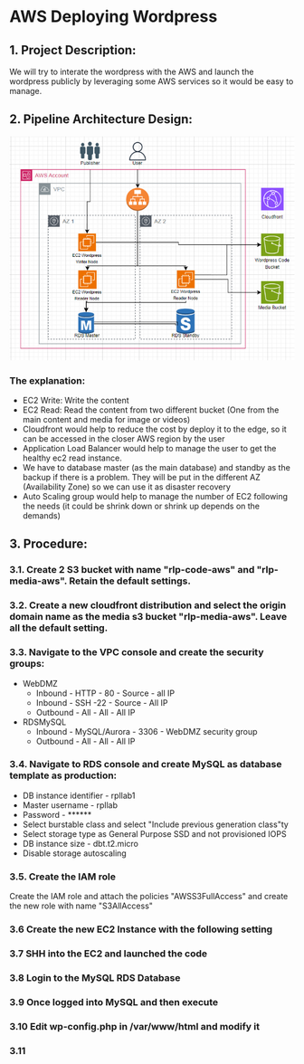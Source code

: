 # AWS Deploying Wordpress

## 1. Project Description:
We will try to interate the wordpress with the AWS and launch the wordpress publicly by leveraging some AWS services so it would be easy to manage.

## 2. Pipeline Architecture Design:
![Pipeline Architecture](image/aws-pipeline.png)

### The explanation:
   - EC2 Write: Write the content
   - EC2 Read: Read the content from two different bucket (One from the main content and media for image or videos)
   - Cloudfront would help to reduce the cost by deploy it to the edge, so it can be accessed in the closer AWS region by the user
   - Application Load Balancer would help to manage the user to get the healthy ec2 read instance.
   - We have to database master (as the main database) and standby as the backup if there is a problem. They will be put in the different AZ (Availability Zone) so we can use it as disaster recovery
   - Auto Scaling group would help to manage the number of EC2 following the needs (it could be shrink down or shrink up depends on the demands)

## 3. Procedure:
### 3.1. Create 2 S3 bucket with name "rlp-code-aws" and "rlp-media-aws". Retain the default settings.
### 3.2. Create a new cloudfront distribution and select the origin domain name as the media s3 bucket "rlp-media-aws". Leave all the default setting.
### 3.3. Navigate to the VPC console and create the security groups:
   - WebDMZ
     -  Inbound - HTTP - 80 - Source - all IP
     -  Inbound - SSH -22 - Source - All IP
     -  Outbound - All - All - All IP
   - RDSMySQL
     - Inbound - MySQL/Aurora - 3306 - WebDMZ security group
     - Outbound - All - All - All IP
### 3.4. Navigate to RDS console and create MySQL as database template as production:
   - DB instance identifier - rpllab1
   - Master username - rpllab
   - Password - ******
   - Select burstable class and select "Include previous generation class"ty
   - Select storage type as General Purpose SSD and not provisioned IOPS
   - DB instance size - dbt.t2.micro
   - Disable storage autoscaling
### 3.5. Create the IAM role
   Create the IAM role and attach the policies "AWSS3FullAccess" and create the new role with name "S3AllAccess"
### 3.6 Create the new EC2 Instance with the following setting

### 3.7 SHH into the EC2 and launched the code

### 3.8 Login to the MySQL RDS Database

### 3.9 Once logged into MySQL and then execute

### 3.10 Edit wp-config.php in /var/www/html and modify it

### 3.11

